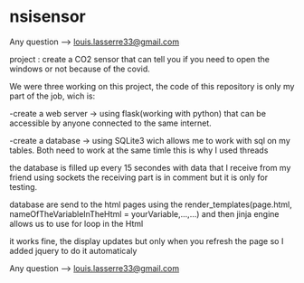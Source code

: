 # nsisensor
Any question --> louis.lasserre33@gmail.com

project : create a CO2 sensor that can tell you if you need to open the windows or not because of the covid.

We were three working on this project, the code of this repository is only my part of the job, wich is:

  -create a web server -> using flask(working with python) that can be accessible by anyone connected to the same internet.
  
  -create a database -> using SQLite3 wich allows me to work with sql on my tables.
  Both need to work at the same timle this is why I used threads
  
  the database is filled up every 15 secondes with data that I receive from my friend using sockets
  the receiving part is in comment but it is only for testing.
  
  database are send to the html pages using the render_templates(page.html, nameOfTheVariableInTheHtml = yourVariable,...,...)
  and then jinja engine allows us to use for loop in the Html
  
  
  it works fine, the display updates but only when you refresh the page so I added jquery to do it automaticaly
  
Any question --> louis.lasserre33@gmail.com
